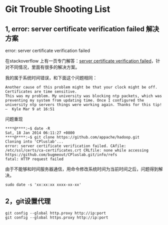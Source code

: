 Git Trouble Shooting List
======================

1, error: server certificate verification failed 解决方案
-----------------

error: server certificate verification failed

在stackoverflow 上有一页专门解答：[server certificate verification failed](https://stackoverflow.com/questions/21181231/server-certificate-verification-failed-cafile-etc-ssl-certs-ca-certificates-c)，针对不同情况，里面有很多的解决方案。 

我的属于系统时间错误，和下面这个问题相同：

```
Another cause of this problem might be that your clock might be off. Certificates are time sensitive.
This was my problem. My university was blocking ntp packets, which was preventing my system from updating time. Once I configured the university ntp servers things were working again. Thanks for this tip! –  Kyle Mar 9 at 16:51
```

问题重现

```
****@****:~$ date -R
Sat, 18 Jan 2014 06:11:27 +0800
****@****:~$ git clone https://github.com/appache/hadoop.git
Cloning into 'CPluslab'...
error: server certificate verification failed. CAfile: /etc/ssl/certs/ca-certificates.crt CRLfile: none while accessing https://github.com/bugmeout/CPluslab.git/info/refs
fatal: HTTP request failed
```

由于不能够和时间服务器通信，用命令修改系统时间为当前时间之后，问题得到解决。

```
sudo date -s 'xx:xx:xx xxxx-xx-xx'
```

2，git设置代理
------------

```
git config --global http.proxy http://ip:port
git config --global https.proxy http://ip:port
```
